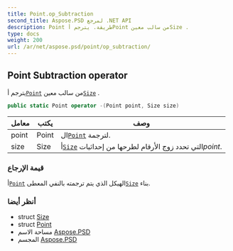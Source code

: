 ```yaml
---
title: Point.op_Subtraction
second_title: Aspose.PSD لمرجع .NET API
description: Point طريقة. يترجم أPoint من سالب معينSize .
type: docs
weight: 200
url: /ar/net/aspose.psd/point/op_subtraction/
---
```

## Point Subtraction operator

يترجم أ[`Point`](../) من سالب معين[`Size`](../../size/) .

```csharp
public static Point operator -(Point point, Size size)
```

| معامل | يكتب | وصف |
| --- | --- | --- |
| point | Point | ال[`Point`](../) لترجمة. |
| size | Size | أ[`Size`](../../size/) التي تحدد زوج الأرقام لطرحها من إحداثيات*point*. |

### قيمة الإرجاع

أ[`Point`](../) الهيكل الذي يتم ترجمته بالنفي المعطى[`Size`](../../size/) بناء.

### أنظر أيضا

* struct [Size](../../size/)
* struct [Point](../)
* مساحة الاسم [Aspose.PSD](../../point/)
* المجسم [Aspose.PSD](../../../)


